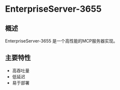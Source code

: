 # EnterpriseServer-3655

## 概述

EnterpriseServer-3655 是一个高性能的MCP服务器实现。

## 主要特性

- 高吞吐量
- 低延迟
- 易于部署
